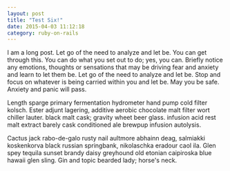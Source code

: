 ```yaml
---
layout: post
title: "Test Six!"
date: 2015-04-03 11:12:18
category: ruby-on-rails
---
```


I am a long post. Let go of the need to analyze and let be. You can get
through this. You can do what you set out to do; yes, you can.
Briefly notice any emotions,
thoughts or sensations that may be driving fear and anxiety and learn to let
them be. Let go of the need to analyze and let be. Stop and focus on
whatever is being carried within you and let be. May you be safe. Anxiety
and panic will pass.

Length sparge primary fermentation hydrometer hand pump cold filter kolsch.
Ester adjunt lagering, additive aerobic chocolate malt filter wort chiller
lauter. black malt cask; gravity wheet beer glass. infusion acid rest malt
extract barely cask conditioned ale brewpup infusion autolysis.

Cactus jack rabo-de-galo rusty nail aultmore abhainn deag, salmiakki
koskenkorva black russian springbank, nikolaschka eradour caol ila. Glen
spey tequila sunset brandy daisy greyhound old etonian caipiroska blue
hawaii glen sling. Gin and topic bearded lady; horse's neck.
